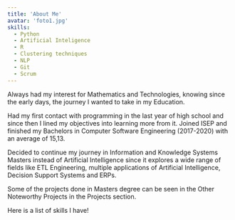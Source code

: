 ```yaml
---
title: 'About Me'
avatar: 'foto1.jpg'
skills:
  - Python
  - Artificial Inteligence
  - R
  - Clustering techniques
  - NLP
  - Git
  - Scrum
---
```


Always had my interest for Mathematics and Technologies, knowing since the early days, the journey I wanted to take in my Education.

Had my first contact with programming in the last year of high school and since then I lined my objectives into learning more from it. Joined ISEP and finished my Bachelors in Computer Software Engineering (2017-2020) with an average of 15,13.

Decided to continue my journey in Information and Knowledge Systems Masters instead of Artificial Intelligence since it explores a wide range of fields like ETL Engineering, multiple applications of Artificial Intelligence, Decision Support Systems and ERPs. 

Some of the projects done in Masters degree can be seen in the Other Noteworthy Projects in the Projects section.

Here is a list of skills I have!
